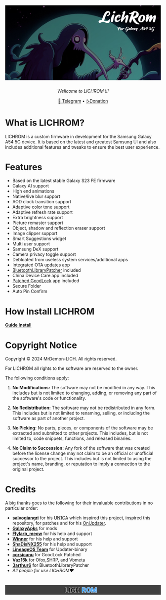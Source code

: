 <h1 align="center">
  <img loading="lazy" src="readme-res/banner.jpg"/>
</h1>
<p align="center"><i>Wellcome to LICHROM !!!</i></p>

<p align="center">
  <a href="https://t.me/A54DEVELOPER">💬 Telegram</a>
•
<a href="https://www.paypal.me/TommyZambrano">☕️Donation</a>
</p>

# What is LICHROM?
LICHROM is a custom firmware in development for the Samsung Galaxy A54 5G device. It is based on the latest and greatest Samsung UI and also includes additional features and tweaks to ensure the best user experience.

# Features
- Based on the latest stable Galaxy S23 FE firmware
- Galaxy AI support
- High end animations
- Native/live blur support
- AOD clock transition support
- Adaptive color tone support
- Adaptive refresh rate support
- Extra brightness support
- Picture remaster support
- Object, shadow and reflection eraser support
- Image clipper support
- Smart Suggestions widget
- Multi user support
- Samsung DeX support
- Camera privacy toggle support
- Debloated from useless system services/additional apps
- Integrated OTA updates app
- [BluetoothLibraryPatcher](https://github.com/3arthur6/BluetoothLibraryPatcher) included
- China Device Care app included
- [Patched GoodLock](https://github.com/corsicanu/goodlock_dump) app included
- Secure Folder
- Auto Pin Confirm

# How Install LICHROM

**[Guide Install](https://github.com/MrDemon-LICH/PROJECT-LICHROM/blob/main/Guide-install.md)**

# Copyright Notice

Copyright © 2024 MrDemon-LICH. All rights reserved.

For LICHROM all rights to the software are reserved to the owner.

The following conditions apply:

1. **No Modifications:** The software may not be modified in any way. This includes but is not limited to changing, adding, or removing any part of the software's code or functionality.

2. **No Redistribution:** The software may not be redistributed in any form. This includes but is not limited to renaming, selling, or including the software as part of another project.

3. **No Picking:** No parts, pieces, or components of the software may be extracted and submitted to other projects. This includes, but is not limited to, code snippets, functions, and released binaries.

4. **No Claim to Succession:** Any fork of the software that was created before the license change may not claim to be an official or unofficial successor to the project. This includes but is not limited to using the project's name, branding, or reputation to imply a connection to the original project.

# Credits
A big thanks goes to the following for their invaluable contributions in no particular order:
- **[salvogiangri](https://github.com/salvogiangri)** for his [UN1CA](https://github.com/salvogiangri/UN1CA/tree/main) which inspired this project, inspired this repository, for patches and for his [OnUpdater](https://github.com/Mesa-Labs-Archive/OnUpdate).
- **[GalaxyApks](https://t.me/galaxyapks)** for mods
- **[Flylarb_meow](https://t.me/Flylarb_meow)** for his help and support
- **[Winner](https://t.me/@Winnerxd1001)** for his help and support
- **[ShaDisNX255](https://github.com/ShaDisNX255)** for his help and support
- **[LineageOS Team](https://www.lineageos.org/)** for Updater-binary
- **[corsicanu](https://github.com/corsicanu)** for GoodLock Patched
- **[Vaz15k](https://github.com/Vaz15k)** for Ofox,SHRP, and Vbmeta
- **[3arthur6](https://github.com/3arthur6)** for BluetoothLibraryPatcher
- *All people for use LICHROM❤️*

<h1 align="center">
  <img loading="lazy" src="readme-res/end_page.jpg"/>

